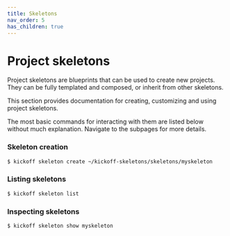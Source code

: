 ```yaml
---
title: Skeletons
nav_order: 5
has_children: true
---
```


# Project skeletons

Project skeletons are blueprints that can be used to create new projects. They
can be fully templated and composed, or inherit from other skeletons.

This section provides documentation for creating, customizing and using project
skeletons.

The most basic commands for interacting with them are listed below without much
explanation. Navigate to the subpages for more details.

### Skeleton creation

```bash
$ kickoff skeleton create ~/kickoff-skeletons/skeletons/myskeleton
```

### Listing skeletons

```bash
$ kickoff skeleton list
```

### Inspecting skeletons

```bash
$ kickoff skeleton show myskeleton
```
